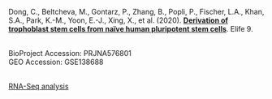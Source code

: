 Dong, C., Beltcheva, M., Gontarz, P., Zhang, B., Popli, P., Fischer, L.A., Khan, S.A., Park, K.-M., Yoon, E.-J., Xing, X., et al. (2020). **[Derivation of trophoblast stem cells from naïve human pluripotent stem cells](http://doi.org/10.7554/eLife.52504)**. Elife 9.

<br>
BioProject Accession: PRJNA576801<br>
GEO Accession: GSE138688<br>
<br>

[RNA-Seq analysis](
https://htmlpreview.github.io/?https://github.com/jlduan/Replica/blob/master/eLife.52504/notebooks/analyze.html)<br>
